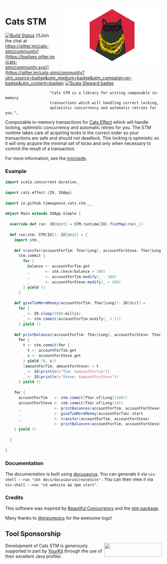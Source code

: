 <img align="right" src="website/static/img/logo.png" height="200px" style="padding-left: 20px"/>

# Cats STM
[![Build Status](https://github.com/TimWSpence/cats-stm/workflows/Continuous%20Integration/badge.svg)](https://github.com/TimWSpence/cats-stm/actions?query=workflow%3A%22Continuous+Integration%22)
[![Join the chat at https://gitter.im/cats-stm/community](https://badges.gitter.im/cats-stm/community.svg)](https://gitter.im/cats-stm/community?utm_source=badge&utm_medium=badge&utm_campaign=pr-badge&utm_content=badge) [![Scala Steward badge](https://img.shields.io/badge/Scala_Steward-helping-blue.svg?style=flat&logo=data:image/png;base64,iVBORw0KGgoAAAANSUhEUgAAAA4AAAAQCAMAAAARSr4IAAAAVFBMVEUAAACHjojlOy5NWlrKzcYRKjGFjIbp293YycuLa3pYY2LSqql4f3pCUFTgSjNodYRmcXUsPD/NTTbjRS+2jomhgnzNc223cGvZS0HaSD0XLjbaSjElhIr+AAAAAXRSTlMAQObYZgAAAHlJREFUCNdNyosOwyAIhWHAQS1Vt7a77/3fcxxdmv0xwmckutAR1nkm4ggbyEcg/wWmlGLDAA3oL50xi6fk5ffZ3E2E3QfZDCcCN2YtbEWZt+Drc6u6rlqv7Uk0LdKqqr5rk2UCRXOk0vmQKGfc94nOJyQjouF9H/wCc9gECEYfONoAAAAASUVORK5CYII=)](https://scala-steward.org)

                        "Cats STM is a library for writing composable in-memory
                        transactions which will handling correct locking,
                        optimistic concurrency and automatic retries for you.",

Composable in-memory transactions for [Cats
Effect](https://typelevel.org/cats-effect/) which will handle locking,
optimistic concurrency and automatic retries for you. The STM runtime takes care
of acquiring locks in the correct order so your transactions are safe and should
not deadlock. This locking is optimistic so it will only acquire the minimal set
of locks and only when necessary to commit the result of a transaction.

For more information, see the
[microsite](https://timwspence.github.io/cats-stm/).

### Example

```scala
import scala.concurrent.duration._

import cats.effect.{IO, IOApp}

import io.github.timwspence.cats.stm.__

object Main extends IOApp.Simple {

  override def run: IO[Unit] = STM.runtime[IO].flatMap(run(_))

  def run(stm: STM[IO]): IO[Unit] = {
    import stm._

    def transfer(accountForTim: TVar[Long], accountForSteve: TVar[Long]): IO[Unit] =
      stm.commit {
        for {
          balance <- accountForTim.get
          _       <- stm.check(balance > 100)
          _       <- accountForTim.modify(_ - 100)
          _       <- accountForSteve.modify(_ + 100)
        } yield ()
      }

    def giveTimMoreMoney(accountForTim: TVar[Long]): IO[Unit] =
      for {
        _ <- IO.sleep(5000.millis)
        _ <- stm.commit(accountForTim.modify(_ + 1))
      } yield ()

    def printBalances(accountForTim: TVar[Long], accountForSteve: TVar[Long]): IO[Unit] =
      for {
        t <- stm.commit(for {
          t <- accountForTim.get
          s <- accountForSteve.get
        } yield (t, s))
        (amountForTim, amountForSteve) = t
        _ <- IO(println(s"Tim: $amountForTim"))
        _ <- IO(println(s"Steve: $amountForSteve"))
      } yield ()

    for {
      accountForTim   <- stm.commit(TVar.of[Long](100))
      accountForSteve <- stm.commit(TVar.of[Long](0))
      _               <- printBalances(accountForTim, accountForSteve)
      _               <- giveTimMoreMoney(accountForTim).start
      _               <- transfer(accountForTim, accountForSteve)
      _               <- printBalances(accountForTim, accountForSteve)
    } yield ()

  }

}
```

### Documentation

The documentation is built using [docusaurus](https://docusaurus.io/). You can
generate it via `nix-shell --run "sbt docs/docusaurusCreateSite"` . You can then
view it via `nix-shell --run "cd website && npm start"`.

### Credits

This software was inspired by [Beautiful Concurrency](https://www.microsoft.com/en-us/research/wp-content/uploads/2016/02/beautiful.pdf) and the [stm package](http://hackage.haskell.org/package/stm).

Many thanks to [@impurepics](https://twitter.com/impurepics) for the awesome logo!

## Tool Sponsorship

<img width="185px" height="44px" align="right" src="https://www.yourkit.com/images/yklogo.png"/>Development of Cats STM is generously supported in part by [YourKit](https://www.yourkit.com) through the use of their excellent Java profiler.
